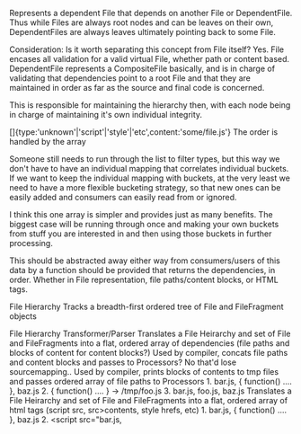 Represents a dependent File that depends on another File or DependentFile. Thus while Files are always root nodes and can be leaves on their own, DependentFiles
are always leaves ultimately pointing back to some File.

Consideration:
Is it worth separating this concept from File itself?
Yes. File encases all validation for a valid virtual File, whether path or content based.
DependentFile represents a CompositeFile basically, and is in charge of validating that dependencies point to a root File
and that they are maintained in order as far as the source and final code is concerned.

This is responsible for maintaining the hierarchy then, with each node being in charge of maintaining it's own individual integrity.

[]{type:'unknown'|'script'|'style'|'etc',content:'some/file.js'}
The order is handled by the array

Someone still needs to run through the list to filter types, but this way we don't have to have an individual mapping
that correlates individual buckets. If we want to keep the individual mapping with buckets, at the very least we need
to have a more flexible bucketing strategy, so that new ones can be easily added and consumers can easily read from
or ignored.

I think this one array is simpler and provides just as many benefits. The biggest case will be running through once
and making your own buckets from stuff you are interested in and then using those buckets in further processing.

This should be abstracted away either way from consumers/users of this data by a function should be provided that
returns the dependencies, in order. Whether in File representation, file paths/content blocks, or HTML tags.

File Hierarchy
    Tracks a breadth-first ordered tree of File and FileFragment objects


File Hierarchy Transformer/Parser
    Translates a File Heirarchy and set of File and FileFragments into a flat, ordered array of dependencies (file paths and blocks of content for content blocks?)
        Used by compiler, concats file paths and content blocks and passes to Processors? No that'd lose sourcemapping..
        Used by compiler, prints blocks of contents to tmp files and passes ordered array of file paths to Processors
            1. bar.js, { function() .... }, baz.js
            2. { function() .... } -> /tmp/foo.js
            3. bar.js, foo.js, baz.js
    Translates a File Heirarchy and set of File and FileFragments into a flat, ordered array of html tags (script src, src>contents, style hrefs, etc)
            1. bar.js, { function() .... }, baz.js
            2. <script src="bar.js, <script>function() ....., <script src="baz.js


